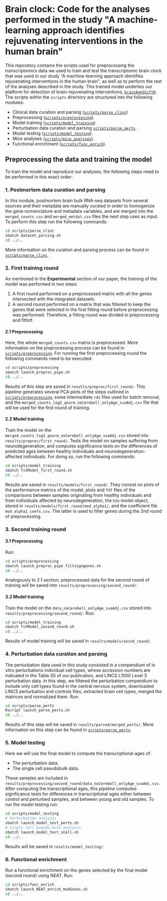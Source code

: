 # Brain clock: Code for the analyses performed in the study "A machine-learning approach identifies rejuvenating interventions in the human brain"

This repository contains the scripts used for preprocessing the transcriptomics data we used to train and test the transcriptomic brain clock that was used in our study "A machine-learning approach identifies rejuvenating interventions in the human brain", as well as to perform the rest of the analyses described in the study. This trained model underlies our platform for detection of brain-rejuvenating interventions, [`brainAgeShiftR`](https://gitlab.lcsb.uni.lu/CBG/brainAgeShiftR). The scripts within the `scripts` directory are structured into the following modules:
- Clinical data curation and parsing ([`scripts/parse_clinc`](scripts/parse_clinc))
- Preprocessing ([`scripts/preprocessing`](scripts/preprocessing)).
- Model training ([`scripts/model_training`](scripts/model_training)).
- Perturbation data curation and parsing [`scripts/parse_perts`](scripts/parse_perts).
- Model testing ([`scripts/model_testing`](scripts/model_testing)).
- Mice analyses ([`scripts/mice_analyses`](scripts/mice_analyses)).
- Functional enrichment ([`scripts/func_enrich`](scripts/func_enrich)).

## Preprocessing the data and training the model
To train the model and reproduce our analyses, the following steps need to be performed in this exact order:
### 1. Postmortem data curation and parsing
In this module, postmortem brain bulk RNA-seq datasets from several sources and their metadata are manually curated in order to homogenize the gene nomenclature and metadata variables, and are merged into the `merged_counts.csv` and `merged_metdat.csv` files the next step uses as input. To perform this step run the following commands:
```bash
cd scripts/parse_clinc
sbatch dataset_parsing.sh
cd ../..
```
More information on the curation and parsing process can be found in [`scripts/parse_clinc`](scripts/parse_clinc).
### 2. First training round
As mentioned in the **Experimental** section of our paper, the training of the model was performed in two steps:
1. A first round performed on a preprocessed matrix with all the genes intersected with the integrated datasets.
2. A second round performed on a matrix that was filtered to keep the genes that were selected in the first fitting round before preprocessing was performed.
Therefore, a fitting round was divided in preprocessing and fittinf. 
#### 2.1 Preprocessing
Here, the whole `merged_counts.csv` matrix is preprocessed. More information on the preprocessing process can be found in [`scripts/preprocessing`](scripts/preprocessing).
For running the first preprocessing round the following commands need to be executed:
```bash
cd scripts/preprocessing
sbatch launch_preproc_pipe.sh
cd ../..
```
Results of this step are saved in `results/preproc/first_round/`. This pipeline generates several PCA plots of the steps outlined in [`scripts/preprocessing`](scripts/preprocessing), some intermediate `rds` files used for batch removal, and the `merged_counts_log2_qnorm_noCerebell_onlyAge_svaAdj.csv` file that will be used for the first round of training. 
#### 2.2 Model training
Train the model on the `merged_counts_log2_qnorm_noCerebell_onlyAge_svaAdj.csv` stored into `results/preproc/first_round/`. Tests the model on samples suffering from neurodegeneration, and computes significance tests on the differences of predicted ages between healthy individuals and neurodegeneration-affected individuals. For doing so, run the following commands:
```bash
cd scripts/model_training
sbatch fitModel_first_round.sh
cd ../..
```
Results are saved in `results/models/first_round/`. They consist on plots of the performance metrics of the model, plots and `TXT` files of the comparisons between samples originating from healthy individuals and from individuals affected by neurodegeneration, the `h2o` model object, stored in `results/models/first_round/mod_alpha1/`, and the coefficient file `mod_alpha1_coefs.csv`. The latter is used to filter genes during the 2nd round of preprocessing.
### 3. Second training round
#### 3.1 Preprocessing
Run:
```bash
cd scripts/preprocessing
sbatch launch_preproc_pipe_filtsigngenes.sh
cd ../..
```
Analogously to 2.1 section, preprocessed data for the second round of training will be saved into `results/preprocessing/second_round/`.
#### 3.2 Model training
Train the model on the `data_noCerebell_onlyAge_svaAdj.csv` stored into `results/preprocessing/second_round/`. Run:
```bash
cd scripts/model_training
sbatch fitModel_second_round.sh
cd ../..
```
Results of model training will be saved in `results/models/secnd_round/`.

### 4. Perturbation data curation and parsing
The perturbation data used in this study consisted in a compendium of in vitro perturbations individual cell types, whose accession numbers are indicated in the Table S5 of our publication, and LINCS L1000 Level 3 perturbation data. In this step, we filtered the perturbation compendium to include only cell types found in the central nervous system, downloaded LINCS perturbation and controls files, extracted brain cell types, merged the matrices and normalized them. Run:
```bash
cd scripts/parse_perts
Rscript launch_parse_perts.sh
cd ../..
```
Results of this step will be saved in `results/parsed/merged_perts/`. More information on this step can be found in [`scripts/parse_perts`](scripts/parse_perts).
### 5. Model testing
Here we will use the final model to compute the transcriptional ages of:
- The perturbation data.
- The single cell pseudobulk data.

These samples are included in `results/preprocessing/second_round/data_noCerebell_onlyAge_svaAdj.csv`. After computing the transcriptional ages, this pipeline computes significance tests for differences in transcriptional ages either between control and perturbed samples, and between young and old samples.
To run the model testing run:
```bash
cd scripts/model_testing
# Perturbation analysis
sbatch launch_model_test_perts.sh
# Single cell pseudo-bulk analysis
sbatch launch_model_test_sCell.sh
cd ../..
```
Results will be saved in `results/model_testing/`.

### 6. Functional enrichment
Run a functional enrichment on the genes selected by the final model (second round) using NEAT. Run:
```bash
cd scripts/func_enrich
sbatch launch_NEAT_enrich_modGenes.sh
cd ../..
```